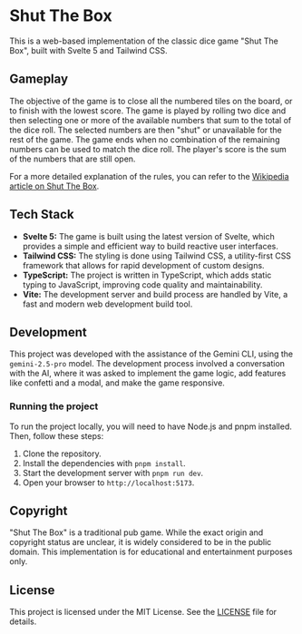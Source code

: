 # Shut The Box

This is a web-based implementation of the classic dice game "Shut The Box", built with Svelte 5 and Tailwind CSS.

## Gameplay

The objective of the game is to close all the numbered tiles on the board, or to finish with the lowest score. The game is played by rolling two dice and then selecting one or more of the available numbers that sum to the total of the dice roll. The selected numbers are then "shut" or unavailable for the rest of the game. The game ends when no combination of the remaining numbers can be used to match the dice roll. The player's score is the sum of the numbers that are still open.

For a more detailed explanation of the rules, you can refer to the [Wikipedia article on Shut The Box](https://en.wikipedia.org/wiki/Shut_the_box).

## Tech Stack

- **Svelte 5:** The game is built using the latest version of Svelte, which provides a simple and efficient way to build reactive user interfaces.
- **Tailwind CSS:** The styling is done using Tailwind CSS, a utility-first CSS framework that allows for rapid development of custom designs.
- **TypeScript:** The project is written in TypeScript, which adds static typing to JavaScript, improving code quality and maintainability.
- **Vite:** The development server and build process are handled by Vite, a fast and modern web development build tool.

## Development

This project was developed with the assistance of the Gemini CLI, using the `gemini-2.5-pro` model. The development process involved a conversation with the AI, where it was asked to implement the game logic, add features like confetti and a modal, and make the game responsive.

### Running the project

To run the project locally, you will need to have Node.js and pnpm installed. Then, follow these steps:

1.  Clone the repository.
2.  Install the dependencies with `pnpm install`.
3.  Start the development server with `pnpm run dev`.
4.  Open your browser to `http://localhost:5173`.

## Copyright

"Shut The Box" is a traditional pub game. While the exact origin and copyright status are unclear, it is widely considered to be in the public domain. This implementation is for educational and entertainment purposes only.

## License

This project is licensed under the MIT License. See the [LICENSE](LICENSE) file for details.

